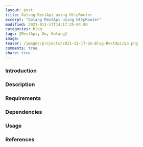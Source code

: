 ```yaml
---
layout: post
title: Golang RestApi using HttpRouter
excerpt: "Golang RestApi using HttpRouter"
modified: 2021-011-17T14:17:25-04:00
categories: blog
tags: [RestApi, Go, Golang]
image:
teaser: /images/projects/2021-11-17-Go-Blog-RestApi/go.png
comments: true
share: true
---
```

### Introduction

### Description

### Requirements

### Dependencies

### Usage

### References